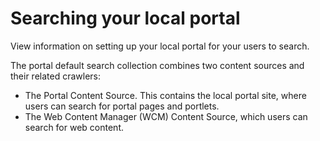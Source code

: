 # Searching your local portal

View information on setting up your local portal for your users to search.

The portal default search collection combines two content sources and their related crawlers:

-   The Portal Content Source. This contains the local portal site, where users can search for portal pages and portlets.
-   The Web Content Manager \(WCM\) Content Source, which users can search for web content.

<!--
-   **[Configuring a crawler to search your local portal site](../admin-system/srccrwlindxsite.md)**  
Configure and run a search crawler on your local portal site to gather information and create a search collection that enables your users to search your portal site.
-   **[Crawling a multilingual portal site](../admin-system/srtmultiling.md)**  
View the steps to set up search on a multilingual portal for users with different language preferences.
-   **[Configuring search on a secured portal site](../admin-system/srtcnfgsrchscrprtlsite.md)**  
Crawling and searching secured portal sites might require some additional configuration.


**Previous topic:**[Crawling web content with search seedlists](../wcm/wcm_dev_search_seedbase.md)

**Next topic:**[Configuring your portal site for search by internet search engines](../admin-system/srccfgextsrch.md) -->

